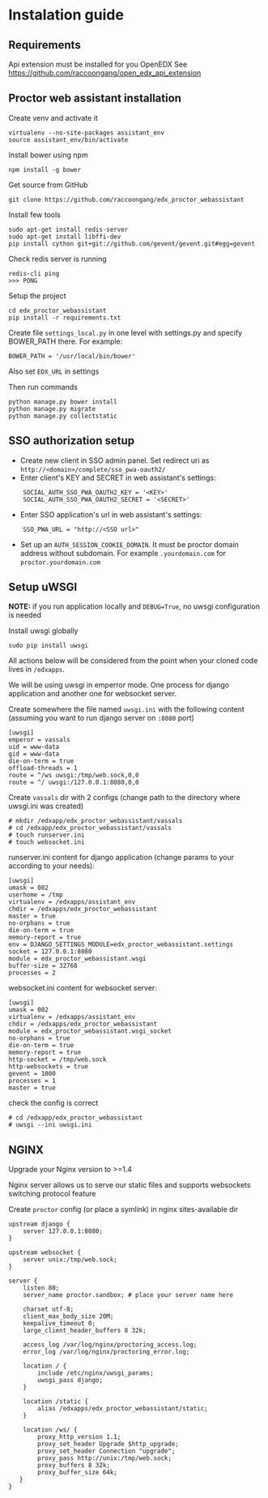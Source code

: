# Instalation guide

## Requirements

Api extension must be installed for you OpenEDX
See https://github.com/raccoongang/open_edx_api_extension

## Proctor web assistant installation

Create venv and activate it
```
virtualenv --no-site-packages assistant_env
source assistant_env/bin/activate
```

Install bower using npm
```
npm install -g bower
```

Get source from GitHub
```
git clone https://github.com/raccoongang/edx_proctor_webassistant
```

Install few tools
```
sudo apt-get install redis-server
sudo apt-get install libffi-dev
pip install cython git+git://github.com/gevent/gevent.git#egg=gevent
```

Check redis server is running
```
redis-cli ping
>>> PONG
```

Setup the project
```
cd edx_proctor_webassistant
pip install -r requirements.txt 
```

Create file `settings_local.py` in one level with settings.py and specify BOWER_PATH there. For example:
```
BOWER_PATH = '/usr/local/bin/bower'
```

Also set `EDX_URL` in settings

Then run commands
```
python manage.py bower install
python manage.py migrate
python manage.py collectstatic
```

## SSO authorization setup

- Create new client in SSO admin panel. Set redirect uri as `http://<domain>/complete/sso_pwa-oauth2/`
- Enter client's KEY and SECRET in web assistant's settings:
```
    SOCIAL_AUTH_SSO_PWA_OAUTH2_KEY = '<KEY>'
    SOCIAL_AUTH_SSO_PWA_OAUTH2_SECRET = '<SECRET>'
```

- Enter SSO application's url in web assistant's settings:
```
    SSO_PWA_URL = "http://<SSO url>"
```
- Set up an `AUTH_SESSION_COOKIE_DOMAIN`. It must be proctor domain address without subdomain. For example `.yourdomain.com` for `proctor.yourdomain.com`


## Setup uWSGI

**NOTE:** if you run application locally and `DEBUG=True`, no uwsgi configuration is needed

Install uwsgi globally
```
sudo pip install uwsgi
```

All actions below will be considered from the point when your cloned code lives in `/edxapps`.

We will be using uwsgi in emperror mode. One process for django application and another one for websocket server.

Create somewhere the file named `uwsgi.ini` with the following content (assuming you want to run django server on `:8080` port)
```
[uwsgi]
emperor = vassals
uid = www-data
gid = www-data
die-on-term = true
offload-threads = 1
route = ^/ws uwsgi:/tmp/web.sock,0,0
route = ^/ uwsgi:/127.0.0.1:8080,0,0
```

Create `vassals` dir with 2 configs (change path to the directory where uwsgi.ini was created)
```
# mkdir /edxapp/edx_proctor_webassistant/vassals
# cd /edxapp/edx_proctor_webassistant/vassals
# touch runserver.ini
# touch websocket.ini
```

runserver.ini content for django application (change params to your according to your needs): 
```
[uwsgi]
umask = 002
userhome = /tmp
virtualenv = /edxapps/assistant_env
chdir = /edxapps/edx_proctor_webassistant
master = true
no-orphans = true
die-on-term = true
memory-report = true
env = DJANGO_SETTINGS_MODULE=edx_proctor_webassistant.settings
socket = 127.0.0.1:8080
module = edx_proctor_webassistant.wsgi
buffer-size = 32768
processes = 2
```

websocket.ini content for websocket server:
```
[uwsgi]
umask = 002
virtualenv = /edxapps/assistant_env
chdir = /edxapps/edx_proctor_webassistant
module = edx_proctor_webassistant.wsgi_socket
no-orphans = true
die-on-term = true
memory-report = true
http-socket = /tmp/web.sock
http-websockets = true
gevent = 1000
processes = 1
master = true
```

check the config is correct
```
# cd /edxapp/edx_proctor_webassistant
# uwsgi --ini uwsgi.ini
```

## NGINX

Upgrade your Nginx version to >=1.4
 
Nginx server allows us to serve our static files and supports websockets switching protocol feature
 
Create `proctor` config (or place a symlink) in nginx sites-available dir
```
upstream django {
    server 127.0.0.1:8080;
}

upstream websocket {
    server unix:/tmp/web.sock;
}

server {
    listen 80;
    server_name proctor.sandbox; # place your server name here

    charset utf-8;
    client_max_body_size 20M;
    keepalive_timeout 0;
    large_client_header_buffers 8 32k;

    access_log /var/log/nginx/proctoring_access.log;
    error_log /var/log/nginx/proctoring_error.log;

    location / {
        include /etc/nginx/uwsgi_params;
        uwsgi_pass django;
    }

    location /static {
        alias /edxapps/edx_proctor_webassistant/static;
    }

    location /ws/ {
        proxy_http_version 1.1;
        proxy_set_header Upgrade $http_upgrade;
        proxy_set_header Connection "upgrade";
        proxy_pass http://unix:/tmp/web.sock;
        proxy_buffers 8 32k;
        proxy_buffer_size 64k;
   }
}
```
